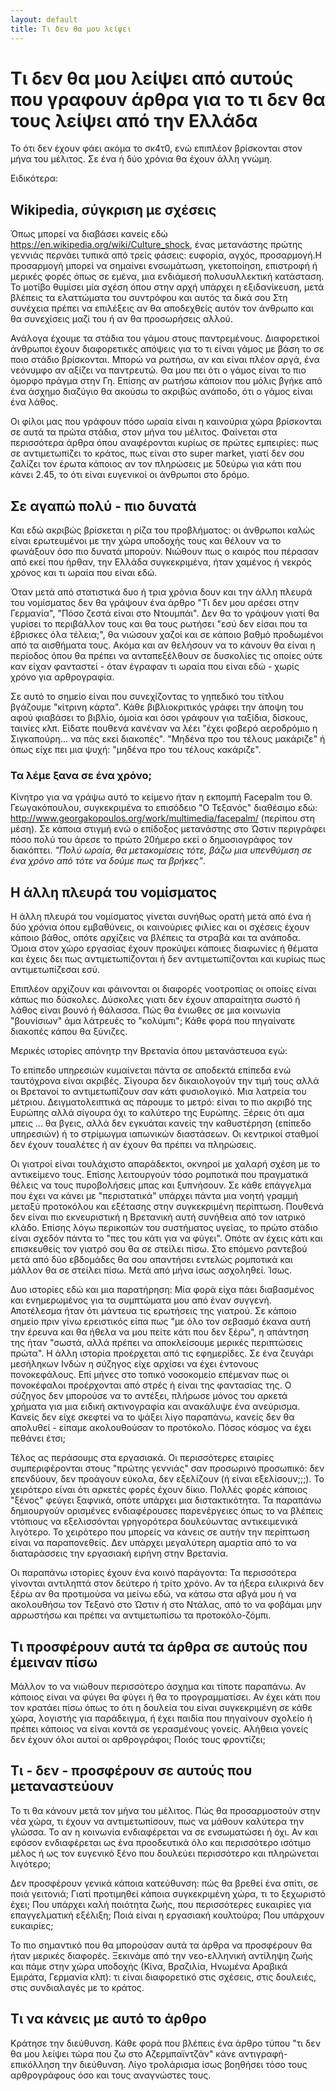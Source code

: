 ```yaml
---
layout: default
title: Τι δεν θα μου λείψει
---
```


# Τι δεν θα μου λείψει από αυτούς που γραφουν άρθρα για το τι δεν θα τους λείψει από την Ελλάδα

Το ότι δεν έχουν φάει ακόμα το σκ4τ0, ενώ επιπλέον βρίσκονται στον μήνα του μέλιτος. Σε ένα ή δύο χρόνια θα έχουν άλλη γνώμη.

Ειδικότερα:

## Wikipedia, σύγκριση με σχέσεις

Όπως μπορεί να διαβάσει κανείς εδώ https://en.wikipedia.org/wiki/Culture_shock, ένας μετανάστης πρώτης γεννιάς περνάει τυπικά από τρείς φάσεις: ευφορία, αγχός, προσαρμογή.Η προσαρμογή μπορεί να σημαίνει ενσωμάτωση, γκετοποίηση, επιστροφή ή μερικές φορές όπως σε εμένα, μια ενδιάμεσή πολυσυλλεκτική κατάσταση. Το μοτίβο θυμίσει μία σχέση όπου στην αρχή υπάρχει η εξιδανίκευση, μετά βλέπεις τα ελαττώματα του συντρόφου και αυτός τα δικά σου  Στη συνέχεια πρέπει να επιλέξεις αν θα αποδεχθείς αυτόν τον άνθρωπο και θα συνεχίσεις μαζί του ή αν θα προσωρήσεις αλλού.

Ανάλογα έχουμε τα στάδια του γάμου στους παντρεμένους. Διαφορετικοί άνθρωποι έχουν διαφορετικές απόψεις για το τι είναι γάμος με βάση το σε ποιο στάδιο βρίσκονται. Μπορώ να ρωτήσω, αν και είναι πλέον αργά, ένα νεόνυμφο αν αξίζει να παντρευτώ. Θα μου πει ότι ο γάμος είναι το πιο όμορφο πράγμα στην Γη. Επίσης αν ρωτήσω κάποιον που μόλις βγήκε από ένα άσχημο διαζύγιο θα ακούσω το ακριβώς ανάποδο, ότι ο γάμος είναι ένα λάθος.

Οι φίλοι μας που γράφουν πόσο ωραία είναι η καινούρια χώρα βρίσκονται σε αυτά τα πρώτα στάδια, στον μήνα του μέλιτος. Φαίνεται στα περισσότερα άρθρα όπου αναφέρονται κυρίως σε πρώτες εμπειρίες: πως σε αντιμετωπίζει το κράτος, πως είναι στο super market, γιατί δεν σου ζαλίζει τον έρωτα κάποιος αν τον πληρώσεις με 50εύρω για κάτι που κάνει 2.45, το ότι είναι ευγενικοί οι άνθρωποι στο δρόμο.

## Σε αγαπώ πολύ - πιο δυνατά

Και εδώ ακριβώς βρίσκεται η ρίζα του προβλήματος: οι άνθρωποι καλώς είναι ερωτευμένοι με την χώρα υποδοχής τους και θέλουν να το φωνάξουν όσο πιο δυνατά μπορούν. Νιώθουν πως ο καιρός που πέρασαν από εκεί που ήρθαν, την Ελλάδα συγκεκριμένα, ήταν χαμένος ή νεκρός χρόνος και τι ωραία που είναι εδώ.

Όταν μετά από στατιστικά δυο ή τρια χρόνια δουν και την άλλη πλευρά του νομίσματος δεν θα γράψουν ένα άρθρο "Τι δεν μου αρέσει στην Γερμανία", "Πόσο ζεστά είναι στο Ντουμπάι". Δεν θα το γράψουν γιατί θα γυρίσει το περιβάλλον τους και θα τους ρωτήσει "εσύ δεν είσαι που τα έβρισκες όλα τέλεια;", θα νιώσουν χαζοί και σε κάποιο βαθμό προδωμένοι από τα αισθήματα τους. Ακόμα και αν θελήσουν να το κάνουν θα είναι η περίοδος όπου θα πρέπει να ανταπεξέλθουν σε δυσκολίες τις οποίες ούτε καν είχαν φανταστεί - όταν έγραφαν τι ωραία που είναι εδώ - χωρίς χρόνο για αρθρογραφία.

Σε αυτό το σημείο είναι που συνεχίζοντας το γηπεδικό του τίτλου βγάζουμε "κίτρινη κάρτα". Κάθε βιβλιοκριτικός γράφει την άποψη του αφού φιαβάσει το βιβλίο, όμοία και όσοι γράφουν για ταξίδια, δίσκους, ταινίες κλπ. Είδατε πουθενά κανέναν να λέει "έχει φοβερό αεροδρόμιο η Σιγκαπούρη... να πάς εκεί διακοπές". "Μηδένα προ του τέλους μακάριζε" ή όπως είχε πει μια ψυχή: "μηδένα προ του τέλους κακάριζε".

### Τα λέμε ξανα σε ένα χρόνο;

Κίνητρο για να γράψω αυτό το κείμενο ήταν η εκπομπή Facepalm του Θ. Γεωγακόπουλου, συγκεκριμένα το επισόδειο "Ο Τεξανός" διαθέσιμο εδώ: http://www.georgakopoulos.org/work/multimedia/facepalm/ (περίπου στη μέση). Σε κάποια στιγμή ενώ ο επίδοξος μετανάστης στο Ώστιν περιγράφει πόσο πολύ του άρεσε το πρώτο 20ήμερο εκεί ο δημοσιογράφος τον διακόπτει. *"Πολύ ωραία, θα μετακομίσεις τότε, βάζω μια υπενθύμιση σε ένα χρόνο από τότε να δούμε πως τα βρήκες"*.

## Η άλλη πλευρά του νομίσματος

Η άλλη πλευρά του νομίσματος γίνεται συνήθως ορατή μετά από ένα ή δύο χρόνια όπου εμβαθύνεις, οι καινούριες φιλίες και οι σχέσεις έχουν κάποιο βάθος, οπότε αρχίζεις να βλέπεις τα στραβά και τα ανάποδα. Όμοια στον χώρο εργασίας έχουν προκύψει κάποιες διαφωνίες ή θέματα και έχεις δει πως αντιμετωπίζονται ή δεν αντιμετωπίζονται και κυρίως πως αντιμετωπίζεσαι εσύ.

Επιπλέον αρχίζουν και φάινονται οι διαφορές νοοτροπίας οι οποίες είναι κάπως πιο δύσκολες. Δύσκολες γιατι δεν έχουν απαραίτητα σωστό ή λάθος είναι βουνό ή θάλασσα. Πώς θα ένιωθες σε μια κοινωνία "βουνίσιων" άμα λάτρευές το "κολύμπι"; Κάθε φορά που πηγαίνατε διακοπές κάπου θα ξύνιζες.

Μερικές ιστορίες απόνητρ την Βρετανία όπου μετανάστευσα εγώ:

Το επίπεδο υπηρεσιών κυμαίνεται πάντα σε αποδεκτά επίπεδα ενώ ταυτόχρονα είναι ακριβές. Σίγουρα δεν δικαιολογούν την τιμή τους αλλά οι Βρετανοί το αντιμετωπίζουν σαν κάτι φυσιολογικό. Μια λατρεία του μέτριου. Δειγματολειπτικά ας πάρουμε το μετρό: είναι το πιο ακριβό της Ευρώπης αλλά σίγουρα όχι το καλύτερο της Ευρώπης. Ξέρεις ότι αμα μπεις ... θα βγεις, αλλά δεν εγκυάται κανείς την καθυστέρηση (επίπεδο υπηρεσιών) ή το στρίμωγμα ιαπωνικών διαστάσεων. Οι κεντρικοί σταθμοί δεν έχουν τουαλέτες ή αν έχουν θα πρέπει να πληρώσεις.

Οι γιατροί είναι τουλάχιστο απαράδεκτοι, οκνηροί με χαλαρή σχέση με το αντικείμενο τους. Επίσης λειτουργούν τόσο ρομποτικά που πραγματικά θέλεις να τους πυροβολήσεις μπας και ξυπνήσουν. Σε κάθε επάγγελμα που έχει να κάνει με "περιστατικά" υπάρχει πάντα μια νοητή γραμμή μεταξύ προτοκόλου και εξέτασης στην συγκεκριμένη περίπτωση. Πουθενά δεν είναι πιο εκνευριστική η Βρετανική αυτή συνήθεια από τον ιατρικό κλάδο. Επίσης λόγω περικοπών του συστήματος υγείας, το πρώτο στάδιο είναι σχεδόν πάντα το "πες του κάτι για να φύγει". Οπότε αν έχεις κάτι και επισκευθείς τον γιατρό σου θα σε στείλει πίσω. Στο επόμενο ραντεβού μετά από δύο εβδομάδες θα σου απαντήσει εντελώς ρομποτικά και μάλλον θα σε στείλει πίσω. Μετά από μήνα ίσως ασχοληθεί. Ίσως.

Δυο ιστορίες εδώ και μια παρατήρηση: Μία φορά είχα πάει διαβασμένος και ενημερωμένος για τα συμπτώματα μου από έναν συγγενή. Αποτέλεσμα ήταν ότι μάντευα τις ερωτήσεις της γιατρού. Σε κάποιο σημείο πριν γίνω ερειστικός είπα πως "με όλο τον σεβασμό έκανα αυτή την έρευνα και θα ήθελα να μου πείτε κάτι που δεν ξέρω", η απάντηση της ήταν "σωστά, αλλά πρέπει να αποκλείσουμε μερικές περιπτώσεις πρώτα". Η άλλη ιστορία προέρχεται από τις εφημερίδες. Σε ένα ζευγάρι μεσήληκων Ινδών η σύζηγος είχε αρχίσει να έχει έντονους πονοκεφάλους. Επί μήνες στο τοπικό νοσοκομείο επέμεναν πως οι πονοκέφαλοι προέρχονται από στρές ή είναι της φαντασίας της. Ο σύζηγος δεν μπορούσε να το αντέξει, πλήρωσε μόνος του αρκετά χρήματα για μια ειδική ακτινογραφία και ανακάλυψε ένα ανεύρισμα. Κανείς δεν είχε σκεφτεί να το ψάξει λίγο παραπάνω, κανείς δεν θα απολυθεί - είπαμε ακολουθούσαν το προτόκολο. Πόσος κόσμος να έχει πεθάνει έτσι;

Τέλος ας περάσουμς στα εργασιακά. Οι περισσότερες εταιρίες συμπεριφέρονται στους "πρώτης γεννιάς" σαν προσωρινό προσωπικό: δεν επενδύουν, δεν προάγουν εύκολα, δεν εξελίζουν (ή είναι εξελίσουν;;;). Το χειρότερο είναι ότι αρκετές φορές έχουν δίκιο. Πολλές φορές κάποιος "ξένος" φεύγει ξαφνικά, οπότε υπάρχει μια διστακτικότητα. Τα παραπάνω δημιουργούν ορισμένες ενδιαφέρουσες παρενέργειες όπως το να βλέπεις ντόπιους να εξελισσόνται γρηγορότερα δουλεύωντας αντικειμενικά λιγότερο. Το χειρότερο που μπορείς να κάνεις σε αυτήν την περίπτωση είναι να παραπονεθείς. Δεν υπάρχει μεγαλύτερη αμαρτία από το να διαταράσσεις την εργασιακή ειρήνη στην Βρετανία.

Οι παραπάνω ιστορίες έχουν ένα κοινό παράγοντα: Τα περισσότερα γίνονται αντιληπτά στον δεύτερο ή τρίτο χρόνο. Αν τα ήξερα ειλικρινά δεν ξέρω αν θα προτιμούσα να μείνω εδώ, να κάτσω στα αβγά μου ή να ακολουθήσω τον Τεξανό στο Ώστιν ή στο Ντάλας, από το να φοβάμαι μην αρρωστήσω και πρέπει να αντιμετωπίσω τα προτοκόλο-ζόμπι.

## Τι προσφέρουν αυτά τα άρθρα σε αυτούς που έμειναν πίσω

Μάλλον το να νιώθουν περισσότερο άσχημα και τίποτε παραπάνω. Αν κάποιος είναι να φύγει θα φύγει ή θα το προγραμματίσει. Αν έχει κάτι που τον κρατάει πίσω όπως το ότι η δουλεία του είναι συγκεκριμένη σε κάθε χώρα, λογιστής για παράδειγμα, ή έχει παιδία που πηγαίνουν σχολείο ή πρέπει κάποιος να είναι κοντά σε γερασμένους γονείς. Αλήθεια γονείς δεν έχουν όλοι αυτοί οι αρθρογράφοι; Ποιός τους φροντίζει;

## Τι - δεν - προσφέρουν σε αυτούς που μεταναστεύουν

Το τι θα κάνουν μετά τον μήνα του μέλιτος. Πώς θα προσαρμοστούν στην νέα χώρα, τι έχουν να αντιμετωπίσουν, πως να μάθουν καλύτερα την γλώσσα. Το αν η κοινωνία ενδιαφέρεται να σε ενσωματώσει ή όχι. Αν και εφόσον ενδιαφέρεται ως ένα προοδευτικά όλο και περισσότερο ισότιμο μέλος ή ως τον ευγενικό ξένο που δουλεύει περισσότερο και πληρώνεται λιγότερο;

Δεν προσφέρουν γενικά κάποια κατεύθυνση: πώς θα βρεθεί ένα σπίτι, σε ποιά γειτονιά; Γιατί προτιμηθεί κάποια συγκεκριμένη χώρα, τι το ξεχωριστό έχει; Που υπάρχει καλή ποιότητα ζωής, που περισσότερες ευκαιρίες για επαγγελματική εξέλιξη; Ποιά είναι η εργασιακή κουλτούρα; Που υπάρχουν ευκαιρίες;

Το πιο σημαντικό που θα μπορούσαν αυτά τα άρθρα να προσφέρουν θα ήταν μερικές διαφορές. Ξεκινάμε από την νεο-ελληνική αντίληψη ζωής και πάμε στην χώρα υποδοχής (Κίνα, Βραζιλία, Ηνωμένα Αραβικά Εμιράτα, Γερμανία κλπ): τι είναι διαφορετικό στις σχέσεις, στις δουλειές, στις συνδιαλαγές με το κράτος.

## Τι να κάνεις με αυτό το άρθρο

Κράτησε την διεύθυνση. Κάθε φορά που βλέπεις ένα άρθρο τύπου "τι δεν θα μου λείψει τώρα που ζω στο Αζερμπαϊντζάν" κάνε αντιγραφή-επικόλληση την διεύθυνση. Λίγο τρολάρισμα ίσως βοηθήσει τόσο τους αρθρογράφους όσο και τους αναγνώστες τους.

